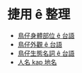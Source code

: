 # 捷用 ê 整理

- [鳥仔身體部位 ê 台語](./anatomy.md)
- [鳥仔外觀 ê 台語](./appearance.md)
- [鳥仔生態名詞 ê 台語](./ecology.md)
- [人名 kap 地名](./names-and-places.md)
